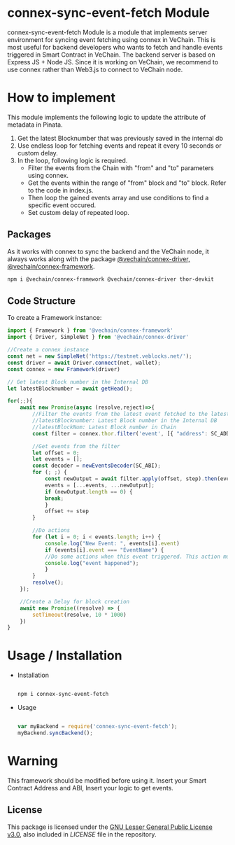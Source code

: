 # connex-sync-event-fetch Module

connex-sync-event-fetch Module is a module that implements server environment for syncing event fetching using connex in VeChain.
This is most useful for backend developers who wants to fetch and handle events triggered in Smart Contract in VeChain.
The backend server is based on Express JS + Node JS.
Since it is working on VeChain, we recommend to use connex rather than Web3.js to connect to VeChain node.

# How to implement
This module implements the following logic to update the attribute of metadata in Pinata.
1. Get the latest Blocknumber that was previously saved in the internal db
2. Use endless loop for fetching events and repeat it every 10 seconds or custom delay.
3. In the loop, following logic is required.
    - Filter the events from the Chain with "from" and "to" parameters using connex.
    - Get the events within the range of "from" block and "to" block. Refer to the code in index.js.
    - Then loop the gained events array and use conditions to find a specific event occured. 
    - Set custom delay of repeated loop.

## Packages

As it works with connex to sync the backend and the VeChain node, it always works along with the package [@vechain/connex-driver, @vechain/connex-framework](https://github.com/vechain/connex/tree/master/packages/driver).

```sh
npm i @vechain/connex-framework @vechain/connex-driver thor-devkit
```


## Code Structure

To create a Framework instance:

```typescript
import { Framework } from '@vechain/connex-framework'
import { Driver, SimpleNet } from '@vechain/connex-driver'

//Create a connex instance
const net = new SimpleNet('https://testnet.veblocks.net/');
const driver = await Driver.connect(net, wallet);
const connex = new Framework(driver)

// Get latest Block number in the Internal DB
let latestBlocknumber = await getHead(); 

for(;;){
    await new Promise(async (resolve,reject)=>{
        //Filter the events from the latest event fetched to the latest event triggered in the chain
        //latestBlocknumber: Latest Block number in the Internal DB
        //latestBlockNum: Latest Block number in Chain
        const filter = connex.thor.filter('event', [{ "address": SC_ADDRESS }]).range({ unit: "block", from: latestBlocknumber + 1, to: latestBlockNum });

        //Get events from the filter
        let offset = 0;
        let events = [];
        const decoder = newEventsDecoder(SC_ABI);
        for (; ;) {
            const newOutput = await filter.apply(offset, step).then(events => events.map(x => decoder.decode(x)));
            events = [...events, ...newOutput];
            if (newOutput.length == 0) {
            break;
            }
            offset += step
        }

        //Do actions
        for (let i = 0; i < events.length; i++) {
            console.log("New Event: ", events[i].event)
            if (events[i].event === "EventName") {
            //Do some actions when this event triggered. This action must include inserting event into internal DB so that next time you can fetch latest event from DB
            console.log("event happened");
            }
        }
        resolve();
    });

    //Create a Delay for block creation
    await new Promise((resolve) => {
        setTimeout(resolve, 10 * 1000)
    })
}
```

# Usage / Installation
- Installation
    ```sh

    npm i connex-sync-event-fetch

    ```
- Usage
    ```typescript

    var myBackend = require('connex-sync-event-fetch');
    myBackend.syncBackend();
    
    ```


# Warning
This framework should be modified before using it.
Insert your Smart Contract Address and ABI, Insert your logic to get events.



## License

This package is licensed under the
[GNU Lesser General Public License v3.0](https://www.gnu.org/licenses/lgpl-3.0.html), also included
in *LICENSE* file in the repository.